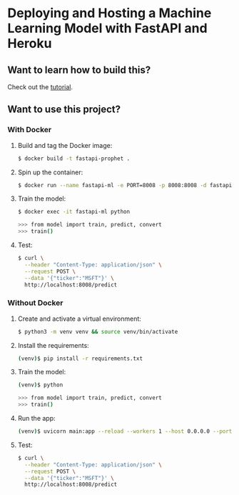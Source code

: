 # Deploying and Hosting a Machine Learning Model with FastAPI and Heroku

## Want to learn how to build this?

Check out the [tutorial](https://testdriven.io/blog/fastapi-machine-learning).

## Want to use this project?

### With Docker

1. Build and tag the Docker image:

    ```sh
    $ docker build -t fastapi-prophet .
    ```

1. Spin up the container:

    ```sh
    $ docker run --name fastapi-ml -e PORT=8008 -p 8008:8008 -d fastapi-prophet:latest
    ```

1. Train the model:

    ```sh
    $ docker exec -it fastapi-ml python

    >>> from model import train, predict, convert
    >>> train()
    ```

1. Test:

    ```sh
    $ curl \
      --header "Content-Type: application/json" \
      --request POST \
      --data '{"ticker":"MSFT"}' \
      http://localhost:8008/predict
    ```

### Without Docker

1. Create and activate a virtual environment:

    ```sh
    $ python3 -m venv venv && source venv/bin/activate
    ```

1. Install the requirements:

    ```sh
    (venv)$ pip install -r requirements.txt
    ```

1. Train the model:

    ```sh
    (venv)$ python

    >>> from model import train, predict, convert
    >>> train()
    ```

1. Run the app:

    ```sh
    (venv)$ uvicorn main:app --reload --workers 1 --host 0.0.0.0 --port 8008
    ```

1. Test:

    ```sh
    $ curl \
      --header "Content-Type: application/json" \
      --request POST \
      --data '{"ticker":"MSFT"}' \
      http://localhost:8008/predict
    ```
